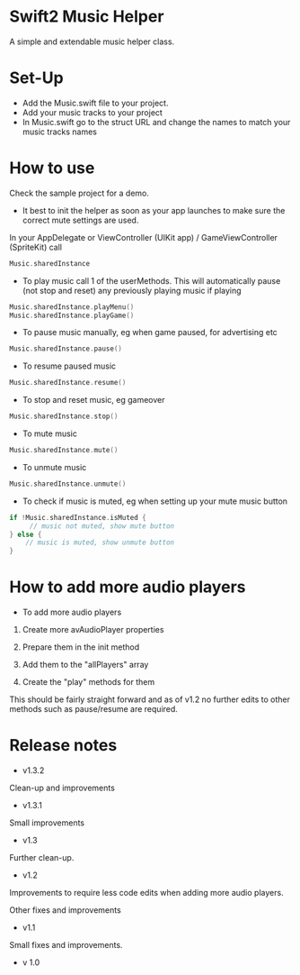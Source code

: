 # Swift2 Music Helper

A simple and extendable music helper class.

# Set-Up

- Add the Music.swift file to your project.
- Add your music tracks to your project
- In Music.swift go to the struct URL and change the names to match your music tracks names

# How to use

Check the sample project for a demo.

- It best to init the helper as soon as your app launches to make sure the correct mute settings are used.

In your AppDelegate or ViewController (UIKit app) / GameViewController (SpriteKit) call

```swift
Music.sharedInstance
```

- To play music call 1 of the userMethods. This will automatically pause (not stop and reset) any previously playing music if playing
```swift
Music.sharedInstance.playMenu()
Music.sharedInstance.playGame()
```

- To pause music manually, eg when game paused, for advertising etc
```swift
Music.sharedInstance.pause()
```

- To resume paused music
```swift
Music.sharedInstance.resume()
```

- To stop and reset music, eg gameover
```swift
Music.sharedInstance.stop()
```

- To mute music
```swift
Music.sharedInstance.mute()
```

- To unmute music
```swift
Music.sharedInstance.unmute()
```

- To check if music is muted, eg when setting up your mute music button
```swift
if !Music.sharedInstance.isMuted {
     // music not muted, show mute button
} else {
    // music is muted, show unmute button
}
```

# How to add more audio players

- To add more audio players  

1) Create more avAudioPlayer properties

2) Prepare them in the init method

3) Add them to the "allPlayers" array

4) Create the "play" methods for them

This should be fairly straight forward and as of v1.2 no further edits to other methods such as pause/resume are required.

# Release notes

- v1.3.2

Clean-up and improvements

- v1.3.1

Small improvements

- v1.3

Further clean-up.

- v1.2

Improvements to require less code edits when adding more audio players.

Other fixes and improvements

- v1.1

Small fixes and improvements.

- v 1.0

